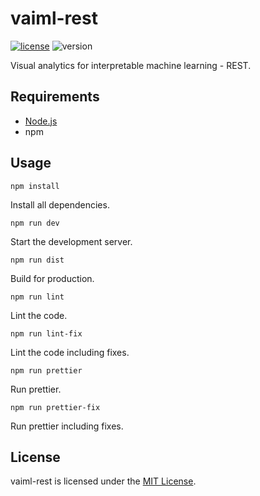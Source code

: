 # vaiml-rest

[![license](https://img.shields.io/badge/license-MIT-blue.svg)](https://github.com/laschuet/vaiml-rest/blob/master/LICENSE.txt)
![version](https://img.shields.io/badge/version-1.0.0-blue.svg)

Visual analytics for interpretable machine learning - REST.

## Requirements

* [Node.js](https://nodejs.org/en/)
* npm

## Usage

```
npm install
```
Install all dependencies.

```
npm run dev
```
Start the development server.

```
npm run dist
```
Build for production.

```
npm run lint
```
Lint the code.

```
npm run lint-fix
```
Lint the code including fixes.

```
npm run prettier
```
Run prettier.

```
npm run prettier-fix
```
Run prettier including fixes.

## License

vaiml-rest is licensed under the [MIT License](./LICENSE.txt).
